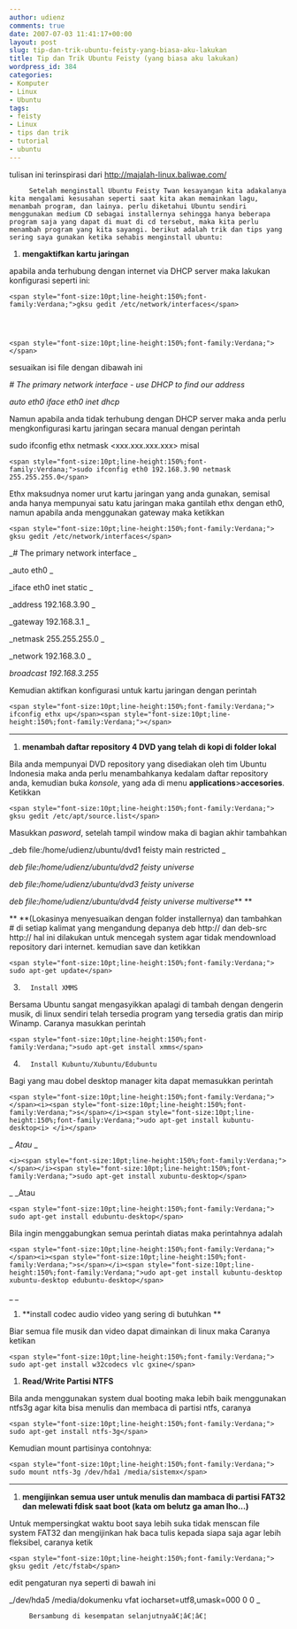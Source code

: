 ```yaml
---
author: udienz
comments: true
date: 2007-07-03 11:41:17+00:00
layout: post
slug: tip-dan-trik-ubuntu-feisty-yang-biasa-aku-lakukan
title: Tip dan Trik Ubuntu Feisty (yang biasa aku lakukan)
wordpress_id: 384
categories:
- Komputer
- Linux
- Ubuntu
tags:
- feisty
- Linux
- tips dan trik
- tutorial
- ubuntu
---
```


tulisan ini terinspirasi dari http://majalah-linux.baliwae.com/



         Setelah menginstall Ubuntu Feisty Twan kesayangan kita adakalanya kita mengalami kesusahan seperti saat kita akan memainkan lagu, menambah program, dan lainya. perlu diketahui Ubuntu sendiri menggunakan medium CD sebagai installernya sehingga hanya beberapa program saja yang dapat di muat di cd tersebut, maka kita perlu menambah program yang kita sayangi. berikut adalah trik dan tips yang sering saya gunakan ketika sehabis menginstall ubuntu:




<!-- more -->







  1. **mengaktifkan kartu jaringan**




apabila anda terhubung dengan internet via DHCP server maka lakukan konfigurasi seperti ini:


    
    <span style="font-size:10pt;line-height:150%;font-family:Verdana;">gksu gedit /etc/network/interfaces</span>



    
    <span style="font-size:10pt;line-height:150%;font-family:Verdana;"></span>




sesuaikan isi file dengan dibawah ini




_# The primary network interface - use DHCP to find our address_




_auto eth0 iface eth0 inet dhcp_




Namun apabila anda tidak terhubung dengan DHCP server maka anda perlu mengkonfigurasi kartu jaringan secara manual dengan perintah




sudo ifconfig ethx <nomer-ip> netmask <xxx.xxx.xxx.xxx> misal




    
    <span style="font-size:10pt;line-height:150%;font-family:Verdana;">sudo ifconfig eth0 192.168.3.90 netmask 255.255.255.0</span>




Ethx maksudnya nomer urut kartu jaringan yang anda gunakan, semisal anda hanya mempunyai satu katu jaringan maka gantilah ethx dengan eth0, namun apabila anda menggunakan gateway maka ketikkan




    
    <span style="font-size:10pt;line-height:150%;font-family:Verdana;"> gksu gedit /etc/network/interfaces</span>




_# The primary network interface _




_auto eth0 _




_iface eth0 inet static _




_address 192.168.3.90 _




_gateway 192.168.3.1 _




_netmask 255.255.255.0 _




_network 192.168.3.0 _




_broadcast 192.168.3.255_




Kemudian aktifkan konfigurasi untuk kartu jaringan dengan perintah




    
    <span style="font-size:10pt;line-height:150%;font-family:Verdana;"> ifconfig ethx up</span><span style="font-size:10pt;line-height:150%;font-family:Verdana;"></span>




** **







  1. **menambah daftar repository 4 DVD yang telah di kopi      di folder lokal**




Bila anda mempunyai DVD repository yang disediakan oleh tim Ubuntu Indonesia maka anda perlu menambahkanya kedalam daftar repository anda, kemudian buka _konsole_, yang ada di menu **applications**>**accesories**. Ketikkan 




    
    <span style="font-size:10pt;line-height:150%;font-family:Verdana;"> gksu gedit /etc/apt/source.list</span>




Masukkan _pasword_, setelah tampil window maka di bagian akhir tambahkan 




_deb file:/home/udienz/ubuntu/dvd1 feisty main restricted _




_deb file:/home/udienz/ubuntu/dvd2 feisty universe_




_deb file:/home/udienz/ubuntu/dvd3 feisty universe_




_deb file:/home/udienz/ubuntu/dvd4 feisty universe multiverse_** **




** **(Lokasinya menyesuaikan dengan folder installernya) dan tambahkan # di setiap kalimat yang mengandung depanya deb http:// dan deb-src http:// hal ini dilakukan untuk mencegah system agar tidak mendownload repository dari internet. kemudian save dan ketikkan 




    
    <span style="font-size:10pt;line-height:150%;font-family:Verdana;"> sudo apt-get update</span>




3.       Install XMMS




Bersama Ubuntu sangat mengasyikkan apalagi di tambah dengan dengerin musik, di linux sendiri telah tersedia program yang tersedia gratis dan mirip Winamp. Caranya masukkan perintah 




    
    <span style="font-size:10pt;line-height:150%;font-family:Verdana;">sudo apt-get install xmms</span>




4.       Install Kubuntu/Xubuntu/Edubuntu




Bagi yang mau dobel desktop manager kita dapat memasukkan perintah




    
    <span style="font-size:10pt;line-height:150%;font-family:Verdana;"> </span><i><span style="font-size:10pt;line-height:150%;font-family:Verdana;">s</span></i><span style="font-size:10pt;line-height:150%;font-family:Verdana;">udo apt-get install kubuntu-desktop<i> </i></span>




_ _Atau_ _




    
    <i><span style="font-size:10pt;line-height:150%;font-family:Verdana;"> </span></i><span style="font-size:10pt;line-height:150%;font-family:Verdana;">sudo apt-get install xubuntu-desktop</span>




_ _Atau 




    
    <span style="font-size:10pt;line-height:150%;font-family:Verdana;"> sudo apt-get install edubuntu-desktop</span>




Bila ingin menggabungkan semua perintah diatas maka perintahnya adalah




    
    <span style="font-size:10pt;line-height:150%;font-family:Verdana;"> </span><i><span style="font-size:10pt;line-height:150%;font-family:Verdana;">s</span></i><span style="font-size:10pt;line-height:150%;font-family:Verdana;">udo apt-get install kubuntu-desktop xubuntu-desktop edubuntu-desktop</span>




_ _







  1. **install codec audio video yang sering di butuhkan **




Biar semua file musik dan video dapat dimainkan di linux maka Caranya ketikan




    
    <span style="font-size:10pt;line-height:150%;font-family:Verdana;"> sudo apt-get install w32codecs vlc gxine</span>










  1. **Read/Write Partisi NTFS**




Bila anda menggunakan system dual booting maka lebih baik menggunakan ntfs3g agar kita bisa menulis dan membaca di partisi ntfs, caranya




    
    <span style="font-size:10pt;line-height:150%;font-family:Verdana;"> sudo apt-get install ntfs-3g</span>




Kemudian mount partisinya contohnya:




    
    <span style="font-size:10pt;line-height:150%;font-family:Verdana;"> sudo mount ntfs-3g /dev/hda1 /media/sistemx</span>




** **







  1. **mengijinkan semua user untuk menulis dan mambaca di      partisi FAT32 dan melewati fdisk saat boot (kata om belutz  ga aman lho...)**




Untuk mempersingkat waktu boot saya lebih suka tidak menscan file system FAT32 dan mengijinkan hak baca tulis kepada siapa saja agar lebih fleksibel, caranya ketik 




    
    <span style="font-size:10pt;line-height:150%;font-family:Verdana;"> gksu gedit /etc/fstab</span>




edit pengaturan nya seperti di bawah ini




_/dev/hda5 /media/dokumenku vfat iocharset=utf8,umask=000             0        0 _






         Bersambung di kesempatan selanjutnyaâ€¦â€¦â€¦
